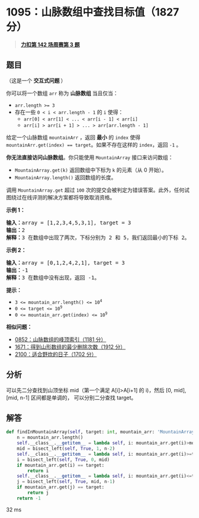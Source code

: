 # 1095：山脉数组中查找目标值（1827 分）


> <u>**[力扣第 142 场周赛第 3 题](https://leetcode.cn/problems/find-in-mountain-array/)**</u>

## 题目

<p>（这是一个 <strong>交互式问题 </strong>）</p>

<p>你可以将一个数组 <code>arr</code> 称为 <strong>山脉数组 </strong>当且仅当：</p>

<ul>
<li><code>arr.length &gt;= 3</code></li>
<li>存在一些 <code>0 &lt; i &lt; arr.length - 1</code> 的 <code>i</code> 使得：
<ul>
<li><code>arr[0] &lt; arr[1] &lt; ... &lt; arr[i - 1] &lt; arr[i]</code></li>
<li><code>arr[i] &gt; arr[i + 1] &gt; ... &gt; arr[arr.length - 1]</code></li>
</ul>
</li>
</ul>

<p>给定一个山脉数组 <code>mountainArr</code> ，返回 <strong>最小</strong> 的 <code>index</code> 使得 <code>mountainArr.get(index) == target</code>。如果不存在这样的 <code>index</code>，返回 <code>-1</code> 。</p>

<p><strong>你无法直接访问山脉数组</strong>。你只能使用 <code>MountainArray</code> 接口来访问数组：</p>

<ul>
<li><code>MountainArray.get(k)</code> 返回数组中下标为 <code>k</code> 的元素（从 0 开始）。</li>
<li><code>MountainArray.length()</code> 返回数组的长度。</li>
</ul>

<p>调用 <code>MountainArray.get</code> 超过 <code>100</code> 次的提交会被判定为错误答案。此外，任何试图绕过在线评测的解决方案都将导致取消资格。</p>

<ol>
</ol>



<p><strong>示例 1：</strong></p>

<pre>
<strong>输入：</strong>array = [1,2,3,4,5,3,1], target = 3
<strong>输出：</strong>2
<strong>解释：</strong>3 在数组中出现了两次，下标分别为 2 和 5，我们返回最小的下标 2。</pre>

<p><strong>示例 2：</strong></p>

<pre>
<strong>输入：</strong>array = [0,1,2,4,2,1], target = 3
<strong>输出：</strong>-1
<strong>解释：</strong>3 在数组中没有出现，返回 -1。
</pre>



<p><strong>提示：</strong></p>

<ul>
<li><code>3 &lt;= mountain_arr.length() &lt;= 10<sup>4</sup></code></li>
<li><code>0 &lt;= target &lt;= 10<sup>9</sup></code></li>
<li><code>0 &lt;= mountain_arr.get(index) &lt;= 10<sup>9</sup></code></li>
</ul>


**相似问题：**
- [0852：山脉数组的峰顶索引（1181 分）](/leetcode/0852)
- [1671：得到山形数组的最少删除次数（1912 分）](/leetcode/1671)
- [2100：适合野炊的日子（1702 分）](/leetcode/2100)


## 分析

可以先二分查找到山顶坐标 mid（第一个满足 A[i]>A[i+1] 的 i)，然后 [0, mid], [mid, n-1] 区间都是单调的，
可以分别二分查找 target。

## 解答

```python
def findInMountainArray(self, target: int, mountain_arr: 'MountainArray') -> int:
    n = mountain_arr.length()
    self.__class__.__getitem__ = lambda self, i: mountain_arr.get(i)>mountain_arr.get(i+1)
    mid = bisect_left(self, True, 1, n-2)
    self.__class__.__getitem__ = lambda self, i: mountain_arr.get(i)>=target
    i = bisect_left(self, True, 0, mid)
    if mountain_arr.get(i) == target:
        return i
    self.__class__.__getitem__ = lambda self, i: mountain_arr.get(i)<=target
    j = bisect_left(self, True, mid, n-1)
    if mountain_arr.get(j) == target:
        return j
    return -1
```
32 ms
